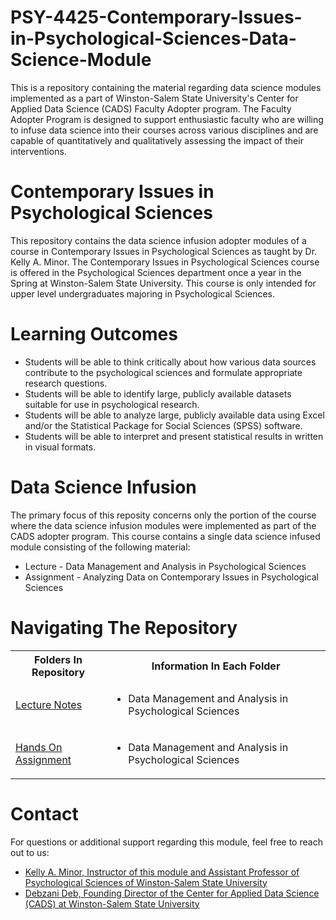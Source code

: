 # PSY-4425-Contemporary-Issues-in-Psychological-Sciences-Data-Science-Module
This is a repository containing the material regarding data science modules implemented as a part of Winston-Salem State University's Center for Applied Data Science (CADS) Faculty Adopter program. The Faculty Adopter Program is designed to support enthusiastic faculty who are willing to infuse data science into their courses across various disciplines and are capable of quantitatively and qualitatively assessing the impact of their interventions.

# Contemporary Issues in Psychological Sciences
This repository contains the data science infusion adopter modules of a course in Contemporary Issues in Psychological Sciences as taught by Dr. Kelly A. Minor. The Contemporary Issues in Psychological Sciences course is offered in the Psychological Sciences department once a year in the Spring at Winston-Salem State University. This course is only intended for upper level undergraduates majoring in Psychological Sciences.

# Learning Outcomes
<ul>
  <li>Students will be able to think critically about how various data sources contribute to the psychological sciences and formulate appropriate research questions.</li>
  <li>Students will be able to identify large, publicly available datasets suitable for use in psychological research.</li>
  <li>Students will be able to analyze large, publicly available data using Excel and/or the Statistical Package for Social Sciences (SPSS) software.</li>
  <li>Students will be able to interpret and present statistical results in written in visual formats.</li>
</ul>
  
# Data Science Infusion
The primary focus of this reposity concerns only the portion of the course where the data science infusion modules were implemented as part of the CADS adopter program. This course contains a single data science infused module consisting of the following material:
<ul>
  <li>Lecture - Data Management and Analysis in Psychological Sciences</li>
  <li>Assignment - Analyzing Data on Contemporary Issues in Psychological Sciences</li>
</ul>

# Navigating The Repository
<table>
  <tbody>
    <tr>
      <th>Folders In Repository</th>
      <th>Information In Each Folder</th>
    </tr>
    <tr>
      <td><a href="https://github.com/CADS-WSSU/PSY-4425-Contemporary-Issues-in-Psychological-Sciences-Data-Science-Module/tree/main/Lectures">Lecture Notes</a></td>
      <td>
        <ul>
          <li>Data Management and Analysis in Psychological Sciences</li>
        </ul>
      </td>
    </tr>
    <tr>
      <td><a href="">Hands On Assignment</a></td>
      <td>
        <ul>
          <li>Data Management and Analysis in Psychological Sciences</li>
        </ul>
      </td>
    </tr>
  </tbody>
</table>

# Contact
For questions or additional support regarding this module, feel free to reach out to us:
* [Kelly A. Minor, Instructor of this module and Assistant Professor of Psychological Sciences of Winston-Salem State University](mailto:minork@wssu.edu)
* [Debzani Deb, Founding Director of the Center for Applied Data Science (CADS) at Winston-Salem State University](mailto:debd@wssu.edu)

